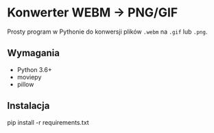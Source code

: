 # Konwerter WEBM → PNG/GIF

Prosty program w Pythonie do konwersji plików `.webm` na `.gif` lub `.png`.

## Wymagania
- Python 3.6+
- moviepy
- pillow

## Instalacja
pip install -r requirements.txt